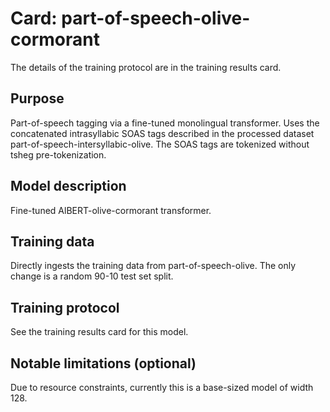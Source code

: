 # Card: part-of-speech-olive-cormorant

The details of the training protocol are in the training results card.

## Purpose

Part-of-speech tagging via a fine-tuned monolingual transformer. Uses the concatenated intrasyllabic SOAS tags described in the processed dataset part-of-speech-intersyllabic-olive. The SOAS tags are tokenized without tsheg pre-tokenization.

## Model description

Fine-tuned AlBERT-olive-cormorant transformer.

## Training data

Directly ingests the training data from part-of-speech-olive. The only change is a random 90-10 test set split.

## Training protocol

See the training results card for this model.

## Notable limitations (optional)

Due to resource constraints, currently this is a base-sized model of width 128.
